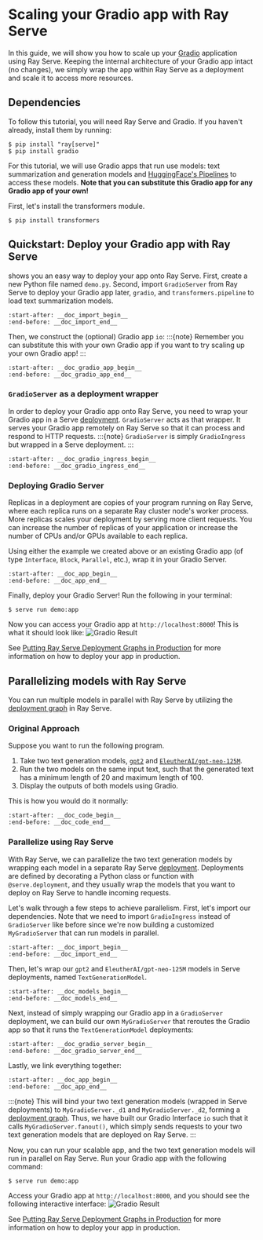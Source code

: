 # Scaling your Gradio app with Ray Serve

In this guide, we will show you how to scale up your [Gradio](https://gradio.app/) application using Ray Serve. Keeping the internal architecture of your Gradio app intact (no changes), we simply wrap the app within Ray Serve as a deployment and scale it to access more resources.
## Dependencies

To follow this tutorial, you will need Ray Serve and Gradio. If you haven't already, install them by running:
```console
$ pip install "ray[serve]"
$ pip install gradio
```
For this tutorial, we will use Gradio apps that run use models: text summarization and generation models and [HuggingFace's Pipelines](https://huggingface.co/docs/transformers/main_classes/pipelines) to access these models. **Note that you can substitute this Gradio app for any Gradio app of your own!**

First, let's install the transformers module.
```console
$ pip install transformers
```

## Quickstart: Deploy your Gradio app with Ray Serve

shows you an easy way to deploy your app onto Ray Serve. First, create a new Python file named `demo.py`. Second, import `GradioServer` from Ray Serve to deploy your Gradio app later, `gradio`, and `transformers.pipeline` to load text summarization models.
```{literalinclude} ../../../../python/ray/serve/examples/doc/gradio-integration.py
:start-after: __doc_import_begin__
:end-before: __doc_import_end__
```

Then, we construct the (optional) Gradio app `io`:
:::{note} 
Remember you can substitute this with your own Gradio app if you want to try scaling up your own Gradio app!
:::
```{literalinclude} ../../../../python/ray/serve/examples/doc/gradio-integration.py
:start-after: __doc_gradio_app_begin__
:end-before: __doc_gradio_app_end__
```


### `GradioServer` as a deployment wrapper
In order to deploy your Gradio app onto Ray Serve, you need to wrap your Gradio app in a Serve [deployment](serve-key-concepts-deployment). `GradioServer` acts as that wrapper. It serves your Gradio app remotely on Ray Serve so that it can process and respond to HTTP requests.
:::{note} 
`GradioServer` is simply `GradioIngress` but wrapped in a Serve deployment.
:::
```{literalinclude} ../../../../python/ray/serve/gradio_integrations.py
:start-after: __doc_gradio_ingress_begin__
:end-before: __doc_gradio_ingress_end__
```

### Deploying Gradio Server
Replicas in a deployment are copies of your program running on Ray Serve, where each replica runs on a separate Ray cluster node's worker process. More replicas scales your deployment by serving more client requests. You can increase the number of replicas of your application or increase the number of CPUs and/or GPUs available to each replica.

Using either the example we created above or an existing Gradio app (of type `Interface`, `Block`, `Parallel`, etc.), wrap it in your Gradio Server.

```{literalinclude} ../../../../python/ray/serve/examples/doc/gradio-integration.py
:start-after: __doc_app_begin__
:end-before: __doc_app_end__
```

Finally, deploy your Gradio Server! Run the following in your terminal:
```console
$ serve run demo:app
```

Now you can access your Gradio app at `http://localhost:8000`! This is what it should look like:
![Gradio Result](https://raw.githubusercontent.com/ray-project/images/master/docs/serve/gradio_result.png)

See [Putting Ray Serve Deployment Graphs in Production](https://docs.ray.io/en/master/serve/production.html#id1) for more information on how to deploy your app in production.


## Parallelizing models with Ray Serve
You can run multiple models in parallel with Ray Serve by utilizing the [deployment graph](deployment-graph-e2e-tutorial) in Ray Serve.

### Original Approach
Suppose you want to run the following program.

1. Take two text generation models, [`gpt2`](https://huggingface.co/gpt2) and [`EleutherAI/gpt-neo-125M`](https://huggingface.co/EleutherAI/gpt-neo-125M).
2. Run the two models on the same input text, such that the generated text has a minimum length of 20 and maximum length of 100.
3. Display the outputs of both models using Gradio.

This is how you would do it normally:

```{literalinclude} ../../../../python/ray/serve/examples/doc/gradio-original.py
:start-after: __doc_code_begin__
:end-before: __doc_code_end__
```

### Parallelize using Ray Serve

With Ray Serve, we can parallelize the two text generation models by wrapping each model in a separate Ray Serve [deployment](serve-key-concepts-deployment). Deployments are defined by decorating a Python class or function with `@serve.deployment`, and they usually wrap the models that you want to deploy on Ray Serve to handle incoming requests.

Let's walk through a few steps to achieve parallelism. First, let's import our dependencies. Note that we need to import `GradioIngress` instead of `GradioServer` like before since we're now building a customized `MyGradioServer` that can run models in parallel.

```{literalinclude} ../../../../python/ray/serve/examples/doc/gradio-integration-parallel.py
:start-after: __doc_import_begin__
:end-before: __doc_import_end__
```

Then, let's wrap our `gpt2` and `EleutherAI/gpt-neo-125M` models in Serve deployments, named `TextGenerationModel`.
```{literalinclude} ../../../../python/ray/serve/examples/doc/gradio-integration-parallel.py
:start-after: __doc_models_begin__
:end-before: __doc_models_end__
```

Next, instead of simply wrapping our Gradio app in a `GradioServer` deployment, we can build our own `MyGradioServer` that reroutes the Gradio app so that it runs the `TextGenerationModel` deployments:

```{literalinclude} ../../../../python/ray/serve/examples/doc/gradio-integration-parallel.py
:start-after: __doc_gradio_server_begin__
:end-before: __doc_gradio_server_end__
```

Lastly, we link everything together:
```{literalinclude} ../../../../python/ray/serve/examples/doc/gradio-integration-parallel.py
:start-after: __doc_app_begin__
:end-before: __doc_app_end__
```

:::{note} 
This will bind your two text generation models (wrapped in Serve deployments) to `MyGradioServer._d1` and `MyGradioServer._d2`, forming a [deployment graph](deployment-graph-e2e-tutorial). Thus, we have built our Gradio Interface `io` such that it calls `MyGradioServer.fanout()`, which simply sends requests to your two text generation models that are deployed on Ray Serve.
:::

Now, you can run your scalable app, and the two text generation models will run in parallel on Ray Serve.
Run your Gradio app with the following command:

```console
$ serve run demo:app
```

Access your Gradio app at `http://localhost:8000`, and you should see the following interactive interface:
![Gradio Result](https://raw.githubusercontent.com/ray-project/images/master/docs/serve/gradio_result_parallel.png)

See [Putting Ray Serve Deployment Graphs in Production](https://docs.ray.io/en/master/serve/production.html#id1) for more information on how to deploy your app in production.